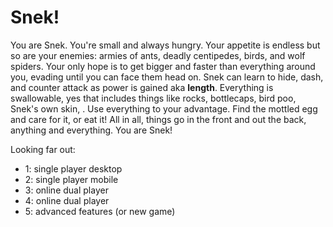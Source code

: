 # Snek!

You are Snek. You're small and always hungry. Your appetite is endless but so are your enemies: armies of ants, deadly centipedes, birds, and wolf spiders. Your only hope is to get bigger and faster than everything around you, evading until you can face them head on. Snek can learn to hide, dash, and counter attack as power is gained aka **length**. Everything is swallowable, yes that includes things like rocks, bottlecaps, bird poo, Snek's own skin, . Use everything to your advantage. Find the mottled egg and care for it, or eat it! All in all, things go in the front and out the back, anything and everything. You are Snek!<br>

Looking far out:<br>
- 1: single player desktop<br>
- 2: single player mobile<br>
- 3: online dual player<br>
- 4: online dual player<br>
- 5: advanced features (or new game)<br>
